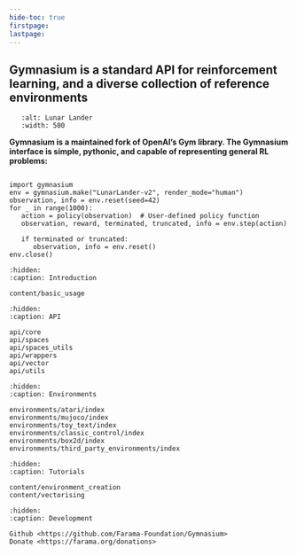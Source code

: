 ```yaml
---
hide-toc: true
firstpage:
lastpage:
---
```


## Gymnasium is a standard API for reinforcement learning, and a diverse collection of reference environments


```{figure} _static/videos/box2d/lunar_lander_continuous.gif
   :alt: Lunar Lander
   :width: 500
```

**Gymnasium is a maintained fork of OpenAI’s Gym library. The Gymnasium interface is simple, pythonic, and capable of representing general RL problems:**

```{code-block} python

import gymnasium
env = gymnasium.make("LunarLander-v2", render_mode="human")
observation, info = env.reset(seed=42)
for _ in range(1000):
   action = policy(observation)  # User-defined policy function
   observation, reward, terminated, truncated, info = env.step(action)

   if terminated or truncated:
      observation, info = env.reset()
env.close()
``` 

```{toctree}
:hidden:
:caption: Introduction

content/basic_usage
```

```{toctree}
:hidden:
:caption: API

api/core
api/spaces
api/spaces_utils
api/wrappers
api/vector
api/utils
```

```{toctree}
:hidden:
:caption: Environments

environments/atari/index
environments/mujoco/index
environments/toy_text/index
environments/classic_control/index
environments/box2d/index
environments/third_party_environments/index
```

```{toctree}
:hidden:
:caption: Tutorials

content/environment_creation
content/vectorising
```

```{toctree}
:hidden:
:caption: Development

Github <https://github.com/Farama-Foundation/Gymnasium>
Donate <https://farama.org/donations>

```
